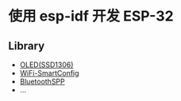 # 使用 esp-idf 开发 ESP-32

## Library
- [OLED(SSD1306)](/components/oled/)
- [WiFi-SmartConfig](/components/wifi/)
- [BluetoothSPP](https://github.com/lebinlv/ESP32/tree/master/components/bluetooth)
- ...
